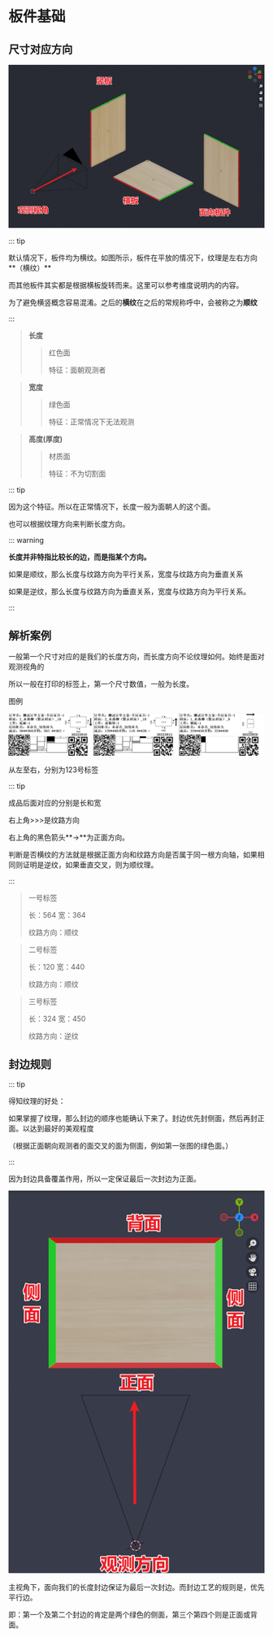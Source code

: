 # 板件基础

## 尺寸对应方向

![../picture/backend-data/03板件方向.png](../picture/backend-data/03板件方向.png)

::: tip

默认情况下，板件均为横纹。如图所示，板件在平放的情况下，纹理是左右方向**（横纹）**

而其他板件其实都是根据横板旋转而来。这里可以参考维度说明内的内容。

为了避免横竖概念容易混淆。之后的**横纹**在之后的常规称呼中，会被称之为**顺纹**

:::

> **长度**
>
> > 红色面
> >
> > 特征：面朝观测者
> >
> > 

> **宽度**
>
> > 绿色面
> >
> > 特征：正常情况下无法观测

> **高度(厚度)**
>
> > 材质面
> >
> > 特征：不为切割面

::: tip

因为这个特征。所以在正常情况下，长度一般为面朝人的这个面。

也可以根据纹理方向来判断长度方向。

::: warning

**长度并非特指比较长的边，而是指某个方向。**

如果是顺纹，那么长度与纹路方向为平行关系，宽度与纹路方向为垂直关系

如果是逆纹，那么长度与纹路方向为垂直关系，宽度与纹路方向为平行关系。

:::

## 解析案例

一般第一个尺寸对应的是我们的长度方向，而长度方向不论纹理如何。始终是面对观测视角的

所以一般在打印的标签上，第一个尺寸数值，一般为长度。

图例

![../picture/backend-data/04标签样式.png](../picture/backend-data/04标签样式.png)

从左至右，分别为123号标签

::: tip

成品后面对应的分别是长和宽

右上角>>>是纹路方向

右上角的黑色箭头**→**为正面方向。

判断是否横纹的方法就是根据正面方向和纹路方向是否属于同一根方向轴，如果相同则证明是逆纹，如果垂直交叉，则为顺纹理。

:::

> 一号标签
>
> 长：564			宽：364
>
> 纹路方向：顺纹

> 二号标签
>
> 长：120			宽：440
>
> 纹路方向：顺纹

> 三号标签
>
> 长：324			宽：450
>
> 纹路方向：逆纹

## 封边规则

::: tip

得知纹理的好处：

如果掌握了纹理，那么封边的顺序也能确认下来了。封边优先封侧面，然后再封正面。以达到最好的美观程度

（根据正面朝向观测者的面交叉的面为侧面，例如第一张图的绿色面。）

:::

因为封边具备覆盖作用，所以一定保证最后一次封边为正面。

![../picture/backend-data/05封边方向.png](../picture/backend-data/05封边方向.png)

主视角下，面向我们的长度封边保证为最后一次封边。而封边工艺的规则是，优先平行边。

即：第一个及第二个封边的肯定是两个绿色的侧面，第三个第四个则是正面或背面。

